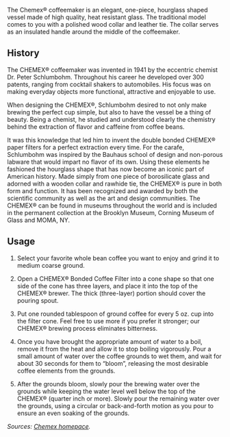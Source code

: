 The Chemex® coffeemaker is an elegant, one-piece, hourglass shaped vessel made of high quality, heat resistant glass. The traditional model comes to you with a polished wood collar and leather tie. The collar serves as an insulated handle around the middle of the coffeemaker.

## History

The CHEMEX® coffeemaker was invented in 1941 by the eccentric chemist Dr. Peter Schlumbohm. Throughout his career he developed over 300 patents, ranging from cocktail shakers to automobiles. His focus was on making everyday objects more functional, attractive and enjoyable to use.

When designing the CHEMEX®, Schlumbohm desired to not only make brewing the perfect cup simple, but also to have the vessel be a thing of beauty. Being a chemist, he studied and understood clearly the chemistry behind the extraction of flavor and caffeine from coffee beans.

It was this knowledge that led him to invent the double bonded CHEMEX® paper filters for a perfect extraction every time. For the carafe, Schlumbohm was inspired by the Bauhaus school of design and non-porous labware that would impart no flavor of its own. Using these elements he fashioned the hourglass shape that has now become an iconic part of American history. Made simply from one piece of borosilicate glass and adorned with a wooden collar and rawhide tie, the CHEMEX® is pure in both form and function. It has been recognized and awarded by both the scientific community as well as the art and design communities. The CHEMEX® can be found in museums throughout the world and is included in the permanent collection at the Brooklyn Museum, Corning Museum of Glass and MOMA, NY.

## Usage

1. Select your favorite whole bean coffee you want to enjoy and grind it to medium coarse ground.

2. Open a CHEMEX® Bonded Coffee Filter into a cone shape so that one side of the cone has three layers, and place it into the top of the CHEMEX® brewer. The thick (three-layer) portion should cover the pouring spout.

3. Put one rounded tablespoon of ground coffee for every 5 oz. cup into the filter cone. Feel free to use more if you prefer it stronger; our CHEMEX® brewing process eliminates bitterness.

4. Once you have brought the appropriate amount of water to a boil, remove it from the heat and allow it to stop boiling vigorously. Pour a small amount of water over the coffee grounds to wet them, and wait for about 30 seconds for them to “bloom”, releasing the most desirable coffee elements from the grounds.

5. After the grounds bloom, slowly pour the brewing water over the grounds while keeping the water level well below the top of the CHEMEX® (quarter inch or more). Slowly pour the remaining water over the grounds, using a circular or back-and-forth motion as you pour to ensure an even soaking of the grounds.

_Sources: [Chemex homepace](https://www.chemexcoffeemaker.com/gallery/album/history)._
